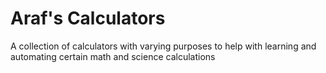 # Araf's Calculators
 A collection of calculators with varying purposes to help with learning and automating certain math and science calculations
